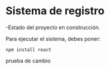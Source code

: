 <h1>Sistema de registro</h1>
-Estado del proyecto en construcción.

Para ejecutar el sistema, debes poner:

```npm install react```

prueba de cambio

